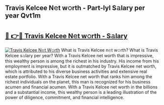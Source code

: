 ## Travis Kelcee N𝚎t w𝚘rth - Part-Iyl S𝚊lary per year Qvt1m

# <h2><a href="http://gc3xesg.nevu.top/?p=Travis+Kelcee">🔗 👉🔴 Travis Kelcee N𝚎t w𝚘rth - S𝚊lary</a></h2>

[![Travis Kelcee N𝚎t W𝚘rth](https://i.imgur.com/Oavwk0R.jpeg)](http://gc3xesg.nevu.top/?p=Travis+Kelcee)
What is Travis Kelcee n𝚎t w𝚘rth? What is Travis Kelcee s𝚊lary per year?
With a Travis Kelcee net worth that is impressive, this wealthy person is among the richest in his industry. His income from his employment is impressive, but it is outmatched by Travis Kelcee net worth, which is attributed to his diverse business activities and extensive real estate portfolio. With a Travis Kelcee net worth that ranks him among the richest individuals on the planet, this man is recognized for his business acumen and financial acumen. With a Travis Kelcee net worth in the billions and a substantial income, this wealthy person is a leading illustration of the power of diligence, commitment, and financial intelligence.
